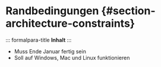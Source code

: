 # Randbedingungen {#section-architecture-constraints}

::: formalpara-title
**Inhalt**
:::

- Muss Ende Januar fertig sein
- Soll auf Windows, Mac und Linux funktionieren
